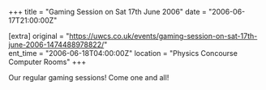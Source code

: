 +++
title = "Gaming Session on Sat 17th June 2006"
date = "2006-06-17T21:00:00Z"

[extra]
original = "https://uwcs.co.uk/events/gaming-session-on-sat-17th-june-2006-1474488978822/"    
ent_time = "2006-06-18T04:00:00Z"
location = "Physics Concourse Computer Rooms"
+++

Our regular gaming sessions\! Come one and all\!

